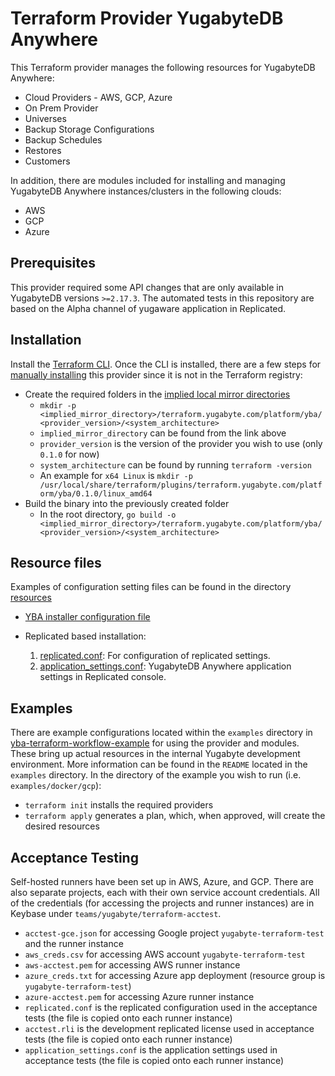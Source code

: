 # Terraform Provider YugabyteDB Anywhere

This Terraform provider manages the following resources for YugabyteDB Anywhere:

* Cloud Providers - AWS, GCP, Azure
* On Prem Provider
* Universes
* Backup Storage Configurations
* Backup Schedules
* Restores
* Customers

In addition, there are modules included for installing and managing YugabyteDB Anywhere instances/clusters in the following clouds:

* AWS
* GCP
* Azure

## Prerequisites

This provider required some API changes that are only available in YugabyteDB versions `>=2.17.3`.
The automated tests in this repository are based on the Alpha channel of yugaware application in Replicated.

## Installation

Install the [Terraform CLI](https://www.terraform.io/downloads). Once the CLI is installed, there are a few steps for [manually installing](https://www.terraform.io/cli/config/config-file#explicit-installation-method-configuration) this provider since it is not in the Terraform registry:

* Create the required folders in the [implied local mirror directories](https://www.terraform.io/cli/config/config-file#implied-local-mirror-directories)
  * `mkdir -p <implied_mirror_directory>/terraform.yugabyte.com/platform/yba/<provider_version>/<system_architecture>`
  * `implied_mirror_directory` can be found from the link above
  * `provider_version` is the version of the provider you wish to use (only `0.1.0` for now)
  * `system_architecture` can be found by running `terraform -version`
  * An example for `x64 Linux` is `mkdir -p /usr/local/share/terraform/plugins/terraform.yugabyte.com/platform/yba/0.1.0/linux_amd64`
* Build the binary into the previously created folder
  * In the root directory, `go build -o <implied_mirror_directory>/terraform.yugabyte.com/platform/yba/<provider_version>/<system_architecture>`

## Resource files

Examples of configuration setting files can be found in the directory [resources](https://github.com/yugabyte/terraform-provider-yba/tree/main/modules/resources)

* [YBA installer configuration file](https://github.com/yugabyte/terraform-provider-yba/tree/main/modules/resources/yba-ctl.yml)
* Replicated based installation:

  1. [replicated.conf](https://github.com/yugabyte/terraform-provider-yba/blob/main/modules/resources/replicated.conf): For configuration of replicated settings.
  2. [application_settings.conf](https://github.com/yugabyte/terraform-provider-yba/blob/main/modules/resources/application_settings.conf): YugabyteDB Anywhere application settings in Replicated console.

## Examples

There are example configurations located within the `examples` directory in [yba-terraform-workflow-example](https://github.com/yugabyte/yba-terraform-workflow-example.git) for using the provider and modules.
These bring up actual resources in the internal Yugabyte development environment.
More information can be found in the `README` located in the `examples` directory.
In the directory of the example you wish to run (i.e. `examples/docker/gcp`):

* `terraform init` installs the required providers
* `terraform apply` generates a plan, which, when approved, will create the desired resources

## Acceptance Testing

Self-hosted runners have been set up in AWS, Azure, and GCP.
There are also separate projects, each with their own service account credentials.
All of the credentials (for accessing the projects and runner instances) are in Keybase under `teams/yugabyte/terraform-acctest`.

* `acctest-gce.json` for accessing Google project `yugabyte-terraform-test` and the runner instance
* `aws_creds.csv` for accessing AWS account `yugabyte-terraform-test`
* `aws-acctest.pem` for accessing AWS runner instance
* `azure_creds.txt` for accessing Azure app deployment (resource group is `yugabyte-terraform-test`)
* `azure-acctest.pem` for accessing Azure runner instance
* `replicated.conf` is the replicated configuration used in the acceptance tests (the file is copied onto each runner instance)
* `acctest.rli` is the development replicated license used in acceptance tests (the file is copied onto each runner instance)
* `application_settings.conf` is the application settings used in acceptance tests (the file is copied onto each runner instance)
